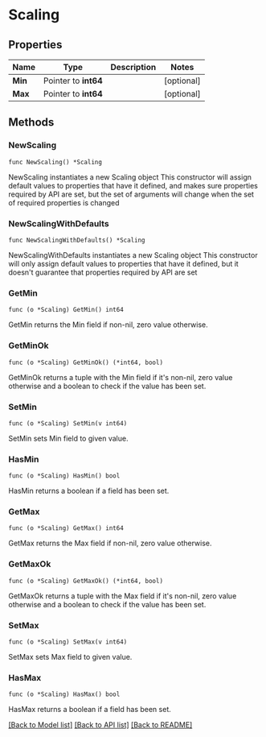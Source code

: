 # Scaling

## Properties

Name | Type | Description | Notes
------------ | ------------- | ------------- | -------------
**Min** | Pointer to **int64** |  | [optional] 
**Max** | Pointer to **int64** |  | [optional] 

## Methods

### NewScaling

`func NewScaling() *Scaling`

NewScaling instantiates a new Scaling object
This constructor will assign default values to properties that have it defined,
and makes sure properties required by API are set, but the set of arguments
will change when the set of required properties is changed

### NewScalingWithDefaults

`func NewScalingWithDefaults() *Scaling`

NewScalingWithDefaults instantiates a new Scaling object
This constructor will only assign default values to properties that have it defined,
but it doesn't guarantee that properties required by API are set

### GetMin

`func (o *Scaling) GetMin() int64`

GetMin returns the Min field if non-nil, zero value otherwise.

### GetMinOk

`func (o *Scaling) GetMinOk() (*int64, bool)`

GetMinOk returns a tuple with the Min field if it's non-nil, zero value otherwise
and a boolean to check if the value has been set.

### SetMin

`func (o *Scaling) SetMin(v int64)`

SetMin sets Min field to given value.

### HasMin

`func (o *Scaling) HasMin() bool`

HasMin returns a boolean if a field has been set.

### GetMax

`func (o *Scaling) GetMax() int64`

GetMax returns the Max field if non-nil, zero value otherwise.

### GetMaxOk

`func (o *Scaling) GetMaxOk() (*int64, bool)`

GetMaxOk returns a tuple with the Max field if it's non-nil, zero value otherwise
and a boolean to check if the value has been set.

### SetMax

`func (o *Scaling) SetMax(v int64)`

SetMax sets Max field to given value.

### HasMax

`func (o *Scaling) HasMax() bool`

HasMax returns a boolean if a field has been set.


[[Back to Model list]](../README.md#documentation-for-models) [[Back to API list]](../README.md#documentation-for-api-endpoints) [[Back to README]](../README.md)


